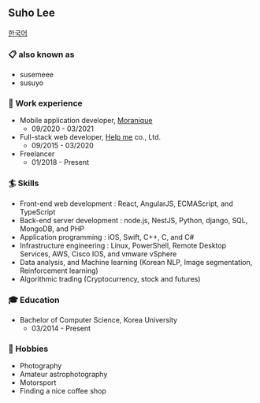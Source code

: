## Suho Lee

[한국어](https://github.com/susemeee/susemeee/blob/master/README-ko.md)

### 📋 also known as
- susemeee
- susuyo

### 📝 Work experience
- Mobile application developer, [Moranique](https://app.moranique.com)
  - 09/2020 - 03/2021
- Full-stack web developer, [Help me](https://www.help-me.kr) co., Ltd.
  - 09/2015 - 03/2020
- Freelancer
  - 01/2018 - Present

### 🏄‍ Skills
- Front-end web development : React, AngularJS, ECMAScript, and TypeScript
- Back-end server development : node.js, NestJS, Python, django, SQL, MongoDB, and PHP
- Application programming : iOS, Swift, C++, C, and C#
- Infrastructure engineering : Linux, PowerShell, Remote Desktop Services, AWS, Cisco IOS, and vmware vSphere
- Data analysis, and Machine learning (Korean NLP, Image segmentation, Reinforcement learning)
- Algorithmic trading (Cryptocurrency, stock and futures)

### 🎓 Education
- Bachelor of Computer Science, Korea University
  - 03/2014 - Present

### 🔭 Hobbies
- Photography
- Amateur astrophotography
- Motorsport
- Finding a nice coffee shop

<!-- I've recently closed all of my public social media account. Sorry :( -->

<!--
**susemeee/susemeee** is a ✨ _special_ ✨ repository because its `README.md` (this file) appears on your GitHub profile.
-->
